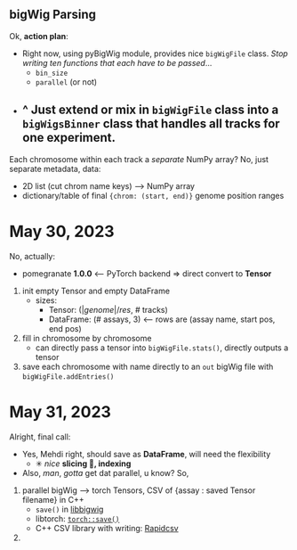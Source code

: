 ## bigWig Parsing
Ok, __action plan__:
- Right now, using pyBigWig module, provides nice `bigWigFile` class. _Stop writing ten functions that each have to be passed_...
	- `bin_size`
	- `parallel` (or not)
- ^ Just extend or mix in `bigWigFile` class into a `bigWigsBinner` class that handles all tracks for __one__ experiment.
	- 

Each chromosome within each track a _separate_ NumPy array?
No, just separate metadata, data:
- 2D list (cut chrom name keys) --> NumPy array
- dictionary/table of final `{chrom: (start, end)}` genome position ranges

# May 30, 2023
No, actually:
- pomegranate __1.0.0__ <-- PyTorch backend => direct convert to __Tensor__
1. init empty Tensor and empty DataFrame
	- sizes:
		- Tensor: ($|genome|/res$, # tracks)
		- DataFrame: (# assays, 3) <-- rows are (assay name, start pos, end pos)
1. fill in chromosome by chromosome
	- can directly pass a tensor into `bigWigFile.stats()`, directly outputs a tensor
2. save each chromosome with name directly to an `out` bigWig file with `bigWigFile.addEntries()`

# May 31, 2023
Alright, final call:
- Yes, Mehdi right, should save as __DataFrame__, will need the flexibility
	- ✳ _nice_ __slicing 🔪, indexing__
- Also, _man_, _gotta_ get dat parallel, u know?
So,
1. parallel bigWig --> torch Tensors, CSV of {assay : saved Tensor filename} in C++
	- `save()` in [libbigwig](https://github.com/dpryan79/libBigWig/tree/master)
	- libtorch: [`torch::save()`](https://pytorch.org/cppdocs/api/function_namespacetorch_1a5775d727d867870953200dd89fd3dbb9.html#exhale-function-namespacetorch-1a5775d727d867870953200dd89fd3dbb9)
	- C++ CSV library with writing: [Rapidcsv](https://github.com/d99kris/rapidcsv)
2. 